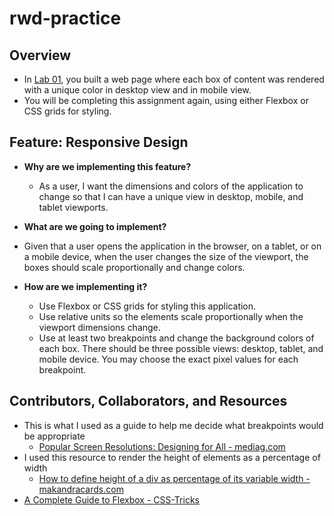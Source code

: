 # rwd-practice

## Overview

- In [Lab 01](https:/dcalhoun286.github.io), you built a web page where each box of content was rendered with a unique color in desktop view and in mobile view.
- You will be completing this assignment again, using either Flexbox or CSS grids for styling.

## Feature: Responsive Design

- **Why are we implementing this feature?**
  - As a user, I want the dimensions and colors of the application to change so that I can have a unique view in desktop, mobile, and tablet viewports.

- **What are we going to implement?**
- Given that a user opens the application in the browser, on a tablet, or on a mobile device, when the user changes the size of the viewport, the boxes should scale proportionally and change colors.

- **How are we implementing it?**
  - Use Flexbox or CSS grids for styling this application.
  - Use relative units so the elements scale proportionally when the viewport dimensions change.
  - Use at least two breakpoints and change the background colors of each box. There should be three possible views: desktop, tablet, and mobile device. You may choose the exact pixel values for each breakpoint.

## Contributors, Collaborators, and Resources

- This is what I used as a guide to help me decide what breakpoints would be appropriate
  - [Popular Screen Resolutions: Designing for All - mediag.com](https://mediag.com/blog/popular-screen-resolutions-designing-for-all/)
- I used this resource to render the height of elements as a percentage of width
  - [How to define height of a div as percentage of its variable width - makandracards.com](https://makandracards.com/makandra/45969-how-to-define-height-of-a-div-as-percentage-of-its-variable-width)
- [A Complete Guide to Flexbox - CSS-Tricks](https://css-tricks.com/snippets/css/a-guide-to-flexbox/)

